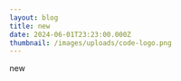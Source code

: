 ```yaml
---
layout: blog
title: new
date: 2024-06-01T23:23:00.000Z
thumbnail: /images/uploads/code-logo.png
---
```

new
